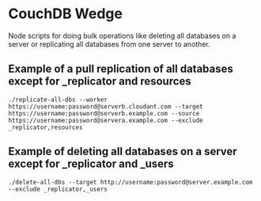 # CouchDB Wedge
Node scripts for doing bulk operations like deleting all databases on a server or replicating all databases from one server to another.


## Example of a pull replication of all databases except for _replicator and resources
```
./replicate-all-dbs --worker https://username:password@serverb.cloudant.com --target https://username:password@serverb.example.com --source https://username:password@servera.example.com --exclude _replicator,resources
```


## Example of deleting all databases on a server except for _replicator and _users
```
./delete-all-dbs --target http://username:password@server.example.com --exclude _replicator,_users
```
